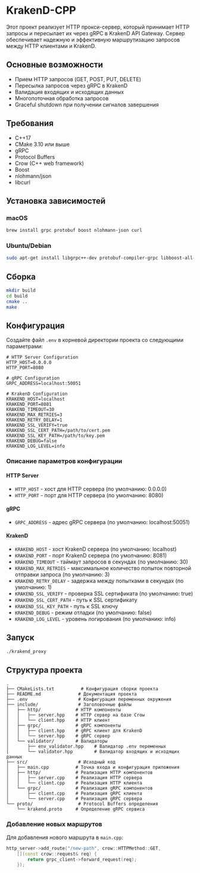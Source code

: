 # KrakenD-CPP

Этот проект реализует HTTP прокси-сервер, который принимает HTTP запросы и пересылает их через gRPC в KrakenD API Gateway. Сервер обеспечивает надежную и эффективную маршрутизацию запросов между HTTP клиентами и KrakenD.

## Основные возможности

- Прием HTTP запросов (GET, POST, PUT, DELETE)
- Пересылка запросов через gRPC в KrakenD
- Валидация входящих и исходящих данных
- Многопоточная обработка запросов
- Graceful shutdown при получении сигналов завершения

## Требования

- C++17
- CMake 3.10 или выше
- gRPC
- Protocol Buffers
- Crow (C++ web framework)
- Boost
- nlohmann/json
- libcurl

## Установка зависимостей

### macOS
```bash
brew install grpc protobuf boost nlohmann-json curl
```

### Ubuntu/Debian
```bash
sudo apt-get install libgrpc++-dev protobuf-compiler-grpc libboost-all-dev nlohmann-json3-dev libcurl4-openssl-dev
```

## Сборка

```bash
mkdir build
cd build
cmake ..
make
```

## Конфигурация

Создайте файл `.env` в корневой директории проекта со следующими параметрами:

```env
# HTTP Server Configuration
HTTP_HOST=0.0.0.0
HTTP_PORT=8080

# gRPC Configuration
GRPC_ADDRESS=localhost:50051

# KrakenD Configuration
KRAKEND_HOST=localhost
KRAKEND_PORT=8081
KRAKEND_TIMEOUT=30
KRAKEND_MAX_RETRIES=3
KRAKEND_RETRY_DELAY=1
KRAKEND_SSL_VERIFY=true
KRAKEND_SSL_CERT_PATH=/path/to/cert.pem
KRAKEND_SSL_KEY_PATH=/path/to/key.pem
KRAKEND_DEBUG=false
KRAKEND_LOG_LEVEL=info
```

### Описание параметров конфигурации

#### HTTP Server
- `HTTP_HOST` - хост для HTTP сервера (по умолчанию: 0.0.0.0)
- `HTTP_PORT` - порт для HTTP сервера (по умолчанию: 8080)

#### gRPC
- `GRPC_ADDRESS` - адрес gRPC сервера (по умолчанию: localhost:50051)

#### KrakenD
- `KRAKEND_HOST` - хост KrakenD сервера (по умолчанию: localhost)
- `KRAKEND_PORT` - порт KrakenD сервера (по умолчанию: 8081)
- `KRAKEND_TIMEOUT` - таймаут запросов в секундах (по умолчанию: 30)
- `KRAKEND_MAX_RETRIES` - максимальное количество попыток повторной отправки запроса (по умолчанию: 3)
- `KRAKEND_RETRY_DELAY` - задержка между попытками в секундах (по умолчанию: 1)
- `KRAKEND_SSL_VERIFY` - проверка SSL сертификата (по умолчанию: true)
- `KRAKEND_SSL_CERT_PATH` - путь к SSL сертификату
- `KRAKEND_SSL_KEY_PATH` - путь к SSL ключу
- `KRAKEND_DEBUG` - режим отладки (по умолчанию: false)
- `KRAKEND_LOG_LEVEL` - уровень логирования (по умолчанию: info)

## Запуск

```bash
./krakend_proxy
```

## Структура проекта

```
.
├── CMakeLists.txt          # Конфигурация сборки проекта
├── README.md              # Документация проекта
├── .env                   # Конфигурация переменных окружения
├── include/               # Заголовочные файлы
│   ├── http/             # HTTP компоненты
│   │   ├── server.hpp    # HTTP сервер на базе Crow
│   │   └── client.hpp    # HTTP клиент
│   ├── grpc/             # gRPC компоненты
│   │   ├── client.hpp    # gRPC клиент для KrakenD
│   │   └── server.hpp    # gRPC сервер
│   └── validator/        # Валидаторы
│       ├── env_validator.hpp    # Валидатор .env переменных
│       └── validator.hpp        # Валидатор входящих и исходящих данных
├── src/                   # Исходный код
│   ├── main.cpp          # Точка входа и конфигурация приложения
│   ├── http/             # Реализация HTTP компонентов
│   │   ├── server.cpp    # Реализация HTTP сервера
│   │   └── client.cpp    # Реализация HTTP клиента
│   └── grpc/             # Реализация gRPC компонентов
│       ├── client.cpp    # Реализация gRPC клиента
│       └── server.cpp    # Реализация gRPC сервера
└── proto/                 # Protocol Buffers определения
    └── krakend.proto     # Определение gRPC сервиса
```

### Добавление новых маршрутов

Для добавления нового маршрута в `main.cpp`:

```cpp
http_server->add_route("/new-path", crow::HTTPMethod::GET,
    [](const crow::request& req) {
        return grpc_client->forward_request(req);
    });
```
